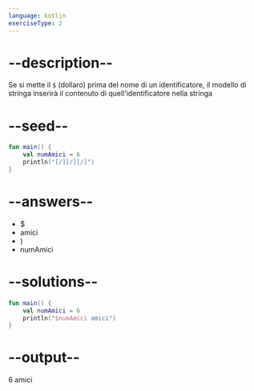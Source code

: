 ```yaml
---
language: kotlin
exerciseType: 2
---
```


# --description--

Se si mette il `$` (dollaro) prima del nome di un identificatore, il modello di stringa inserirà il contenuto di quell'identificatore nella stringa

# --seed--

```kotlin
fun main() {
    val numAmici = 6
    println("[/][/][/]")
}
```

# --answers--

- $
-  amici
- )
- numAmici

# --solutions--

```kotlin
fun main() {
    val numAmici = 6
    println("$numAmici amici")
}
```

# --output--

6 amici
